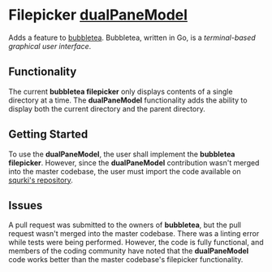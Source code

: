 # Filepicker [dualPaneModel](https://github.com/squrki/bubbles/tree/dualPaneModel)

Adds a feature to [bubbletea](https://github.com/charmbracelet/bubbles). Bubbletea, written in Go, is a *terminal-based graphical user interface*. 

## Functionality

The current **bubbletea filepicker** only displays contents of a single directory at a time. The **dualPaneModel** functionality adds the ability to display both the current directory and the parent directory.

## Getting Started

To use the **dualPaneModel**, the user shall implement the **bubbletea filepicker**. However, since the **dualPaneModel** contribution wasn't merged into the master codebase, the user must import the code available on [squrki's repository](https://github.com/squrki/bubbles/tree/dualPaneModel).

## Issues

A pull request was submitted to the owners of **bubbletea**, but the pull request wasn't merged into the master codebase. There was a linting error while tests were being performed. However, the code is fully functional, and members of the coding community have noted that the **dualPaneModel** code works better than the master codebase's filepicker functionality.